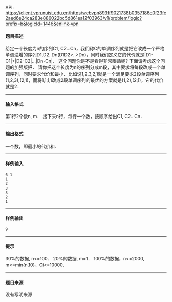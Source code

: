 API: https://client.vpn.nuist.edu.cn/https/webvpn893ff9021738b0357186c0f23fc2aed6e24ca283e886022bc5d861ea12f03963/v1/problem/logic?prefix=b&logicId=1446&enlink-vpn

#### 题目描述

给定一个长度为n的序列C1, C2…Cn，我们称C的单调序列就是把它改成一个严格单调递增的序列D1,D2..Dn(D1D2>..>Dn)，同时我们定义它的代价就是|D1-C1|+|D2-C2|…|Dn-Cn|． 这个问题你是不是看得非常眼熟呢? 下面请考虑这个问题的加强版把． 请你把这个长度为n的序列分成m段，其中要求将每段改成一个单调序列，同时要求代价和最小．比如说1,2,3,2,1就是一个满足要求2段单调序列(1,2,3),(2,1)，而将1,1,1,1改成2段单调序列的最优的方案就是(1,2),(2,1)，它的代价就是2．

---

#### 输入格式

第1行2个数n, m． 接下来n行，每行一个数，按顺序给出C1, C2…Cn．

---

#### 输出格式

一个数，即最小的代价和．

---

#### 样例输入
```
6 1
1
2
3
3
2
1

```

---

#### 样例输出
```
9

```

---

#### 提示

30%的数据, n<=100． 20%的数据, m=1． 100%的数据，n<=2000, m<=min{n,10}，Ci<=10000．

---

#### 题目来源

没有写明来源
